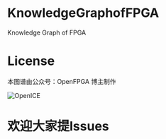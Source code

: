 # KnowledgeGraphofFPGA
Knowledge Graph of FPGA

# License
本图谱由公众号：OpenFPGA 博主制作

![OpenICE](https://github.com/OpenFPGA-ICE/OpenICE/blob/master/doc/%E6%9E%84%E5%9B%BE.png?raw=true)

# 欢迎大家提Issues
